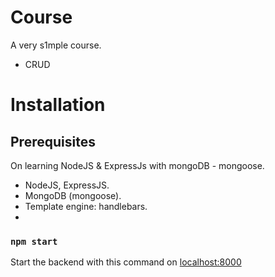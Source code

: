 # Course
A very s1mple course. 
- CRUD

# Installation

## Prerequisites
On learning NodeJS & ExpressJs with mongoDB - mongoose.
- NodeJS, ExpressJS.
- MongoDB (mongoose).
- Template engine: handlebars.
- 

### `npm start`

Start the backend with this command on [localhost:8000](http://localhost:8000)

